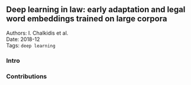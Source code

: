 ## Deep learning in law: early adaptation and legal word embeddings trained on large corpora

Authors: I. Chalkidis et al.  
Date: 2018-12  
Tags: `deep learning`


### Intro


### Contributions
